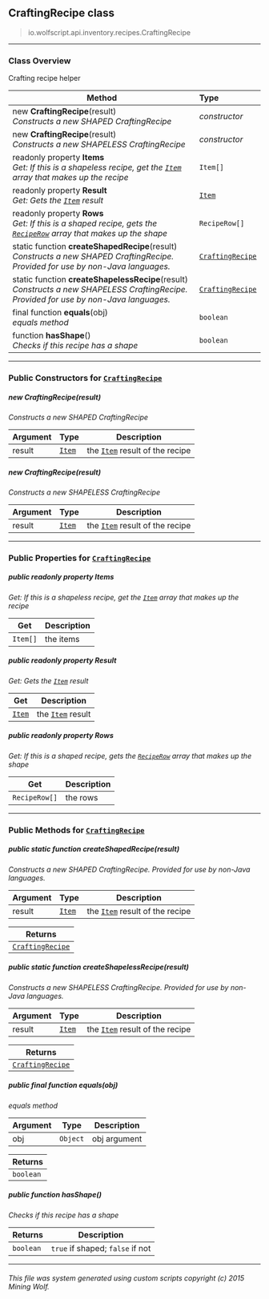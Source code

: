 ## CraftingRecipe __class__

>io.wolfscript.api.inventory.recipes.CraftingRecipe

---

### Class Overview

Crafting recipe helper

Method | Type   
--- | :--- 
new __CraftingRecipe__(result) <br> _Constructs a new SHAPED CraftingRecipe_ | _constructor_
new __CraftingRecipe__(result) <br> _Constructs a new SHAPELESS CraftingRecipe_ | _constructor_
 readonly property __Items__ <br> _Get: If this is a shapeless recipe, get the [`Item`](../Item.md) array that makes up the recipe_ | `Item[]`
 readonly property __Result__ <br> _Get: Gets the [`Item`](../Item.md) result_ | [`Item`](../Item.md)
 readonly property __Rows__ <br> _Get: If this is a shaped recipe, gets the [`RecipeRow`](RecipeRow.md) array that makes up the shape_ | `RecipeRow[]`
static function __createShapedRecipe__(result) <br> _Constructs a new SHAPED CraftingRecipe. Provided for use by non-Java languages._ | [`CraftingRecipe`](CraftingRecipe.md)
static function __createShapelessRecipe__(result) <br> _Constructs a new SHAPELESS CraftingRecipe. Provided for use by non-Java languages._ | [`CraftingRecipe`](CraftingRecipe.md)
final function __equals__(obj) <br> _equals method_ | `boolean`
 function __hasShape__() <br> _Checks if this recipe has a shape_ | `boolean`



---

### Public Constructors for [`CraftingRecipe`](CraftingRecipe.md)

##### <a id='craftingrecipe'></a>new __CraftingRecipe__(result) 

_Constructs a new SHAPED CraftingRecipe_

Argument | Type | Description  
--- | --- | --- 
result | [`Item`](../Item.md) | the [`Item`](../Item.md) result of the recipe

##### <a id='craftingrecipe'></a>new __CraftingRecipe__(result) 

_Constructs a new SHAPELESS CraftingRecipe_

Argument | Type | Description  
--- | --- | --- 
result | [`Item`](../Item.md) | the [`Item`](../Item.md) result of the recipe

---

### Public Properties for [`CraftingRecipe`](CraftingRecipe.md)

##### <a id='items'></a>public  readonly property __Items__

_Get: If this is a shapeless recipe, get the [`Item`](../Item.md) array that makes up the recipe_

Get | Description
--- | --- 
`Item[]` | the items



##### <a id='result'></a>public  readonly property __Result__

_Get: Gets the [`Item`](../Item.md) result_

Get | Description
--- | --- 
[`Item`](../Item.md) | the [`Item`](../Item.md) result



##### <a id='rows'></a>public  readonly property __Rows__

_Get: If this is a shaped recipe, gets the [`RecipeRow`](RecipeRow.md) array that makes up the shape_

Get | Description
--- | --- 
`RecipeRow[]` | the rows



---

### Public Methods for [`CraftingRecipe`](CraftingRecipe.md)

##### <a id='createshapedrecipe'></a>public static function __createShapedRecipe__(result)

_Constructs a new SHAPED CraftingRecipe. Provided for use by non-Java languages._

Argument | Type | Description  
--- | --- | --- 
result | [`Item`](../Item.md) | the [`Item`](../Item.md) result of the recipe

Returns | 
--- | 
[`CraftingRecipe`](CraftingRecipe.md) |


##### <a id='createshapelessrecipe'></a>public static function __createShapelessRecipe__(result)

_Constructs a new SHAPELESS CraftingRecipe. Provided for use by non-Java languages._

Argument | Type | Description  
--- | --- | --- 
result | [`Item`](../Item.md) | the [`Item`](../Item.md) result of the recipe

Returns | 
--- | 
[`CraftingRecipe`](CraftingRecipe.md) |


##### <a id='equals'></a>public final function __equals__(obj)

_equals method_

Argument | Type | Description  
--- | --- | --- 
obj | `Object` | obj argument

Returns | 
--- | 
`boolean` |


##### <a id='hasshape'></a>public  function __hasShape__()

_Checks if this recipe has a shape_

Returns | Description
--- | --- 
`boolean` | `true` if shaped; `false` if not


---


###### This file was system generated using custom scripts copyright (c) 2015 Mining Wolf.
	

